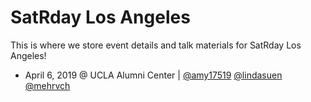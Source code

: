 # SatRday Los Angeles
This is where we store event details and talk materials for SatRday Los Angeles!

* April 6, 2019 @ UCLA Alumni Center | [@amy17519](https://github.com/amy17519) [@lindasuen](https://github.com/lindasuen) [@mehrvch](https://github.com/mehrvch)
